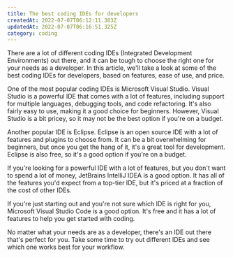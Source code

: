 ```yaml
---
title: The best coding IDEs for developers
createdAt: 2022-07-07T06:12:11.383Z
updatedAt: 2022-07-07T06:16:51.325Z
category: coding
---
```


There are a lot of different coding IDEs (Integrated Development Environments) out there, and it can be tough to choose the right one for your needs as a developer. In this article, we'll take a look at some of the best coding IDEs for developers, based on features, ease of use, and price.

One of the most popular coding IDEs is Microsoft Visual Studio. Visual Studio is a powerful IDE that comes with a lot of features, including support for multiple languages, debugging tools, and code refactoring. It's also fairly easy to use, making it a good choice for beginners. However, Visual Studio is a bit pricey, so it may not be the best option if you're on a budget.

Another popular IDE is Eclipse. Eclipse is an open source IDE with a lot of features and plugins to choose from. It can be a bit overwhelming for beginners, but once you get the hang of it, it's a great tool for development. Eclipse is also free, so it's a good option if you're on a budget.

If you're looking for a powerful IDE with a lot of features, but you don't want to spend a lot of money, JetBrains IntelliJ IDEA is a good option. It has all of the features you'd expect from a top-tier IDE, but it's priced at a fraction of the cost of other IDEs.

If you're just starting out and you're not sure which IDE is right for you, Microsoft Visual Studio Code is a good option. It's free and it has a lot of features to help you get started with coding.

No matter what your needs are as a developer, there's an IDE out there that's perfect for you. Take some time to try out different IDEs and see which one works best for your workflow.
